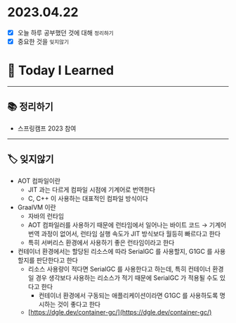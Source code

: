 # 2023.04.22

- [x] 오늘 하루 공부했던 것에 대해 `정리하기`
- [x] 중요한 것을 `잊지않기`

# 🚩 Today I Learned

---

## 📚 정리하기

- 스프링캠프 2023 참여

---

## 🏷 잊지않기

- AOT 컴파일이란
  - JIT 과는 다르게 컴파일 시점에 기계어로 번역한다
  - C, C++ 이 사용하는 대표적인 컴파일 방식이다
- GraalVM 이란
  - 자바의 런타임
  - AOT 컴파일러를 사용하기 때문에 런타임에서 일어나는 바이트 코드 → 기계어 번역 과정이 없어서, 런타임 실행 속도가 JIT 방식보다 월등히 빠르다고 한다
  - 특히 서버리스 환경에서 사용하기 좋은 런타임이라고 한다
- 컨테이너 환경에서는 할당된 리소스에 따라 SerialGC 를 사용할지, G1GC 를 사용할지를 판단한다고 한다
  - 리소스 사용량이 적다면 SerialGC 를 사용한다고 하는데, 특히 컨테이너 환경일 경우 생각보다 사용하는 리소스가 적기 때문에 SerialGC 가 적용될 수도 있다고 한다
    - 컨테이너 환경에서 구동되는 애플리케이션이라면 G1GC 를 사용하도록 명시하는 것이 좋다고 한다
  - [https://dgle.dev/container-gc/](https://dgle.dev/container-gc/)
